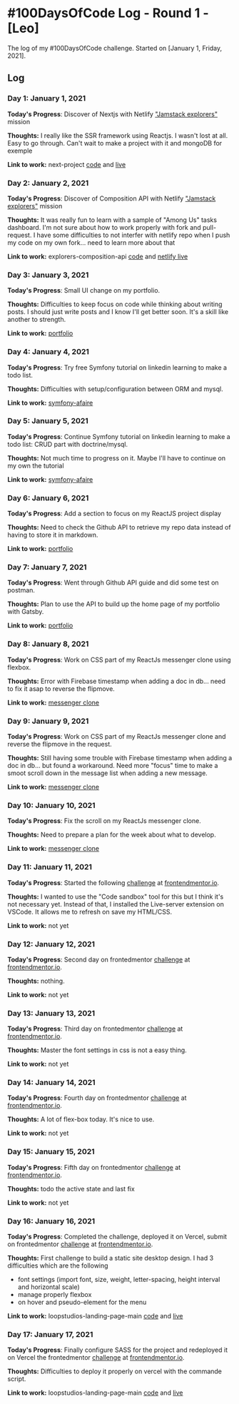 # #100DaysOfCode Log - Round 1 - [Leo]

The log of my #100DaysOfCode challenge. Started on [January 1, Friday, 2021].

## Log

### Day 1: January 1, 2021

**Today's Progress**: Discover of Nextjs with Netlify ["Jamstack explorers"](https://explorers.netlify.com/learn/nextjs) mission

**Thoughts:** I really like the SSR framework using Reactjs. I wasn't lost at all. Easy to go through. Can't wait to make a project with it and mongoDB for exemple

**Link to work:** next-project [code](https://github.com/leopaul29/next-project) and [live](https://inspiring-leakey-d372cd.netlify.app/)

### Day 2: January 2, 2021

**Today's Progress**: Discover of Composition API with Netlify ["Jamstack explorers"](https://explorers.netlify.com/learn/launching-with-composition-api) mission

**Thoughts:** It was really fun to learn with a sample of "Among Us" tasks dashboard. I'm not sure about how to work properly with fork and pull-request. I have some difficulties to not interfer with netlify repo when I push my code on my own fork... need to learn more about that

**Link to work:** explorers-composition-api [code](https://github.com/leopaul29/explorers-composition-api) and [netlify live](https://explorers-composition-api.netlify.app/)

### Day 3: January 3, 2021

**Today's Progress**: Small UI change on my portfolio.

**Thoughts:** Difficulties to keep focus on code while thinking about writing posts. I should just write posts and I know I'll get better soon. It's a skill like another to strength.

**Link to work:** [portfolio](https://leopaul29.github.io/)

### Day 4: January 4, 2021

**Today's Progress**: Try free Symfony tutorial on linkedin learning to make a todo list.

**Thoughts:** Difficulties with setup/configuration between ORM and mysql.

**Link to work:** [symfony-afaire](https://github.com/leopaul29/symfony-afaire/)

### Day 5: January 5, 2021

**Today's Progress**: Continue Symfony tutorial on linkedin learning to make a todo list: CRUD part with doctrine/mysql.

**Thoughts:** Not much time to progress on it. Maybe I'll have to continue on my own the tutorial

**Link to work:** [symfony-afaire](https://github.com/leopaul29/symfony-afaire/)

### Day 6: January 6, 2021

**Today's Progress**: Add a section to focus on my ReactJS project display

**Thoughts:** Need to check the Github API to retrieve my repo data instead of having to store it in markdown.

**Link to work:** [portfolio](https://leopaul29.github.io/)

### Day 7: January 7, 2021

**Today's Progress**: Went through Github API guide and did some test on postman.

**Thoughts:** Plan to use the API to build up the home page of my portfolio with Gatsby.

**Link to work:** [portfolio](https://leopaul29.github.io/)

### Day 8: January 8, 2021

**Today's Progress**: Work on CSS part of my ReactJs messenger clone using flexbox.

**Thoughts:** Error with Firebase timestamp when adding a doc in db... need to fix it asap to reverse the flipmove.

**Link to work:** [messenger clone](https://facebook-messenger-clone-8cc6b.web.app/)

### Day 9: January 9, 2021

**Today's Progress**: Work on CSS part of my ReactJs messenger clone and reverse the flipmove in the request.

**Thoughts:** Still having some trouble with Firebase timestamp when adding a doc in db... but found a workaround. Need more "focus" time to make a smoot scroll down in the message list when adding a new message. 

**Link to work:** [messenger clone](https://facebook-messenger-clone-8cc6b.web.app/)

### Day 10: January 10, 2021

**Today's Progress**: Fix the scroll on my ReactJs messenger clone.

**Thoughts:** Need to prepare a plan for the week about what to develop. 

**Link to work:** [messenger clone](https://facebook-messenger-clone-8cc6b.web.app/)

### Day 11: January 11, 2021

**Today's Progress**: Started the following [challenge](https://www.frontendmentor.io/challenges/loopstudios-landing-page-N88J5Onjw/) at [frontendmentor.io](https://www.frontendmentor.io/).

**Thoughts:** I wanted to use the "Code sandbox" tool for this but I think it's not necessary yet. Instead of that, I installed the Live-server extension on VSCode. It allows me to refresh on save my HTML/CSS. 

**Link to work:** not yet

### Day 12: January 12, 2021

**Today's Progress**: Second day on frontedmentor [challenge](https://www.frontendmentor.io/challenges/loopstudios-landing-page-N88J5Onjw/) at [frontendmentor.io](https://www.frontendmentor.io/).

**Thoughts:** nothing. 

**Link to work:** not yet

### Day 13: January 13, 2021

**Today's Progress**: Third day on frontedmentor [challenge](https://www.frontendmentor.io/challenges/loopstudios-landing-page-N88J5Onjw/) at [frontendmentor.io](https://www.frontendmentor.io/).

**Thoughts:** Master the font settings in css is not a easy thing. 

**Link to work:** not yet

### Day 14: January 14, 2021

**Today's Progress**: Fourth day on frontedmentor [challenge](https://www.frontendmentor.io/challenges/loopstudios-landing-page-N88J5Onjw/) at [frontendmentor.io](https://www.frontendmentor.io/).

**Thoughts:** A lot of flex-box today.  It's nice to use.

**Link to work:** not yet

### Day 15: January 15, 2021

**Today's Progress**: Fifth day on frontedmentor [challenge](https://www.frontendmentor.io/challenges/loopstudios-landing-page-N88J5Onjw/) at [frontendmentor.io](https://www.frontendmentor.io/).

**Thoughts:** todo the active state and last fix

**Link to work:** not yet

### Day 16: January 16, 2021

**Today's Progress**: Completed the challenge, deployed it on Vercel, submit on frontedmentor [challenge](https://www.frontendmentor.io/challenges/loopstudios-landing-page-N88J5Onjw/) at [frontendmentor.io](https://www.frontendmentor.io/).

**Thoughts:** First challenge to build a static site desktop design. I had 3 difficulties which are the following
* font settings (import font, size, weight, letter-spacing, height interval and horizontal scale)
* manage properly flexbox
* on hover and pseudo-element for the menu

**Link to work:** loopstudios-landing-page-main [code](https://github.com/leopaul29/frontendmentor/tree/master/loopstudios-landing-page-main) and [live](https://loopstudios-landing-page-main-green.vercel.app/)

### Day 17: January 17, 2021

**Today's Progress**: Finally configure SASS for the project and redeployed it on Vercel the frontedmentor [challenge](https://www.frontendmentor.io/challenges/loopstudios-landing-page-N88J5Onjw/) at [frontendmentor.io](https://www.frontendmentor.io/).

**Thoughts:** Difficulties to deploy it properly on vercel with the commande script.

**Link to work:** loopstudios-landing-page-main [code](https://github.com/leopaul29/frontendmentor/tree/master/loopstudios-landing-page-main) and [live](https://loopstudios-landing-page-main-green.vercel.app/)